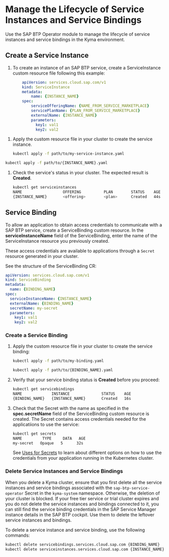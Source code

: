 # Manage the Lifecycle of Service Instances and Service Bindings

Use the SAP BTP Operator module to manage the lifecycle of service instances and service bindings in the Kyma environment.

<!--it's very similar to 04-30-deploy-service-in-cluster.md, so maybe one should be for the OS and the other for commercial customers? There's also Using SAP BTP Services in the Kyma Environment: https://help.sap.com/docs/btp/sap-business-technology-platform/using-sap-btp-services-in-kyma-environment-->

## Create a Service Instance

1.  To create an instance of an SAP BTP service, create a ServiceInstance custom resource file following this example:

    ```yaml
        apiVersion: services.cloud.sap.com/v1
        kind: ServiceInstance
        metadata:
            name: {INSTANCE_NAME}
        spec:
            serviceOfferingName: {NAME_FROM_SERVICE_MARKETPLACE}
            servicePlanName: {PLAN_FROM_SERVICE_MARKETPLACE}
            externalName: {INSTANCE_NAME}
            parameters:
              key1: val1
              key2: val2
    ```
<!-- in the HP, there's also namespace: {NAMESPACE} under the name; shouldn't it be added here?-->
1.  Apply the custom resource file in your cluster to create the service instance.

    ```bash
    kubectl apply -f path/to/my-service-instance.yaml
    ```
<!-- how to add {INSTANCE_NAME} here? maybe: ??-->
```bash
kubectl apply -f path/to/{INSTANCE_NAME}.yaml
```
<!-- REMOVE ONE OF THE OPTIONS!!!!!!-->
1.  Check the service's status in your cluster. The expected result is **Created**.

    ```bash
    kubectl get serviceinstances
    NAME                  OFFERING          PLAN        STATUS    AGE
    {INSTANCE_NAME}       <offering>        <plan>      Created   44s
    ```

## Service Binding

To allow an application to obtain access credentials to communicate with a SAP BTP service, create a ServiceBinding custom resource. In the **serviceInstanceName** field of the ServiceBinding, enter the name of the ServiceInstance resource you previously created.

These access credentials are available to applications through a `Secret` resource generated in your cluster.

See the structure of the ServiceBinding CR:

```yaml
apiVersion: services.cloud.sap.com/v1
kind: ServiceBinding
metadata:
  name: {BINDING_NAME}
spec:
  serviceInstanceName: {INSTANCE_NAME}
  externalName: {BINDING_NAME}
  secretName: my-secret
  parameters:
    key1: val1
    key2: val2      
```
<!--WHAT ABOUT secretName: my secret? In HP it's secretName:{BINDING_NAME}; should it be the same here???-->
### Create a Service Binding

1.  Apply the custom resource file in your cluster to create the service binding:

    ```bash
    kubectl apply -f path/to/my-binding.yaml
    ```
    <!--OR:???-->
    ```bash
    kubectl apply -f path/to/{BINDING_NAME}.yaml
    ```
    <!-- REMOVE ONE OF THE OPTIONS!!!!!!-->
2.  Verify that your service binding status is **Created** before you proceed:

    ```bash
    kubectl get servicebindings
    NAME             INSTANCE              STATUS    AGE
    {BINDING_NAME}   {INSTANCE_NAME}       Created   16s
    
    ```

3.  Check that the Secret with the name as specified in the  **spec.secretName** field of the ServiceBinding custom resource is created. The Secret contains access credentials needed for the applicatiions to use the service:

    ```bash
    kubectl get secrets
    NAME         TYPE     DATA   AGE
    my-secret   Opaque   5      32s
    ```
    <!--WHAT ABOUT secretName: my secret?-->
    See [Uses for Secrets](https://kubernetes.io/docs/concepts/configuration/secret/#uses-for-secrets) to learn about different options on how to use the credentials from your application running in the Kubernetes cluster.


### Delete Service Instances and Service Bindings

When you delete a Kyma cluster, ensure that you first delete all the service instances and service bindings associated  with the `sap-btp-service-operator` Secret in the `kyma-system` namespace. Otherwise, the deletion of your cluster is blocked.
If your free tier service or trial cluster expires and you do not delete the service instances and bindings connected to it, you can still find the service binding credentials in the SAP Service Manager instance details in the SAP BTP cockpit. Use them to delete the leftover service instances and bindings. <!--CreatedBy
:
CIS-->

 <!--add instructions on how to delete a cluster?? SIs and SBs???-->
To delete a service instance and service binding, use the following commands:

```bash
kubectl delete servicebindings.services.cloud.sap.com {BINDING_NAME}
kubectl delete serviceinstances.services.cloud.sap.com {INSTANCE_NAME}
```
<!--link do preconfigured credentials or related info??-->